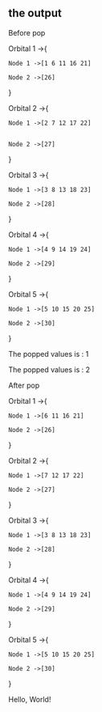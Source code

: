## the output
Before pop

Orbital 1 ->{

    Node 1 ->[1 6 11 16 21]

    Node 2 ->[26]

}

Orbital 2 ->{

    Node 1 ->[2 7 12 17 22]


    Node 2 ->[27]
}

Orbital 3 ->{

    Node 1 ->[3 8 13 18 23]

    Node 2 ->[28]
}

Orbital 4 ->{

    Node 1 ->[4 9 14 19 24]

    Node 2 ->[29]
}

Orbital 5 ->{

    Node 1 ->[5 10 15 20 25]

    Node 2 ->[30]
}

The popped values is : 1

The popped values is : 2

After pop

Orbital 1 ->{

    Node 1 ->[6 11 16 21]

    Node 2 ->[26]
}

Orbital 2 ->{

    Node 1 ->[7 12 17 22]

    Node 2 ->[27]
}

Orbital 3 ->{

    Node 1 ->[3 8 13 18 23]

    Node 2 ->[28]
}

Orbital 4 ->{

    Node 1 ->[4 9 14 19 24]

    Node 2 ->[29]
}

Orbital 5 ->{

    Node 1 ->[5 10 15 20 25]

    Node 2 ->[30]
}



Hello, World!